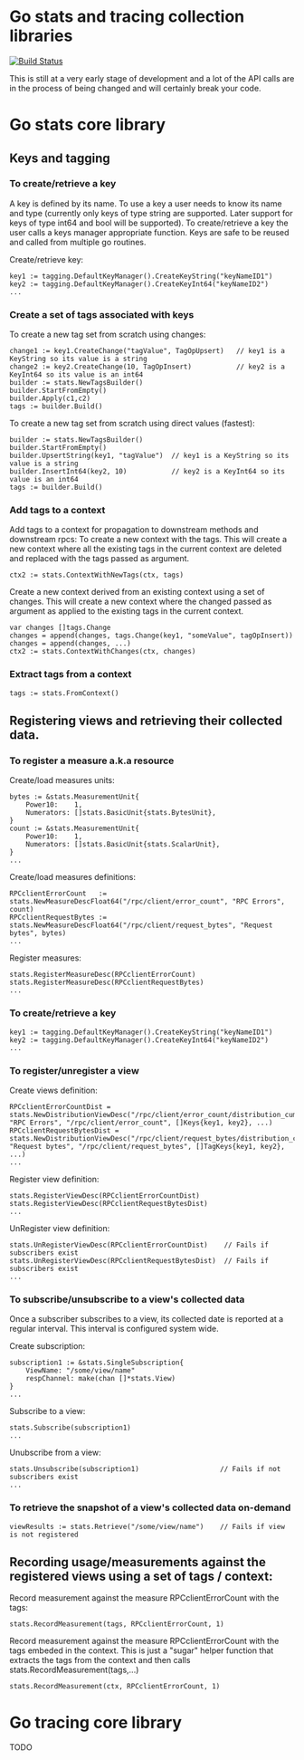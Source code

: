 # Go stats and tracing collection libraries

[![Build
Status](https://travis-ci.org/census-instrumentation/instrumentation-go.svg?branch=master)](https://travis-ci.org/census-instrumentation/instrumentation-go)

This is still at a very early stage of development and a lot of the API calls
are in the process of being changed and will certainly break your code.

# Go stats core library

## Keys and tagging

### To create/retrieve a key
A key is defined by its name. To use a key a user needs to know its name and type (currently only keys of type string are supported. Later support for keys of type int64 and bool will be supported).
To create/retrieve a key the user calls a keys manager appropriate function. Keys are safe to be reused and called from multiple go routines.

Create/retrieve key:

    key1 := tagging.DefaultKeyManager().CreateKeyString("keyNameID1")
    key2 := tagging.DefaultKeyManager().CreateKeyInt64("keyNameID2")
    ...

### Create a set of tags associated with keys
To create a new tag set from scratch using changes:

    change1 := key1.CreateChange("tagValue", TagOpUpsert)   // key1 is a KeyString so its value is a string
    change2 := key2.CreateChange(10, TagOpInsert)           // key2 is a KeyInt64 so its value is an int64
    builder := stats.NewTagsBuilder()
    builder.StartFromEmpty()
    builder.Apply(c1,c2)
    tags := builder.Build()

To create a new tag set from scratch using direct values (fastest):

    builder := stats.NewTagsBuilder()
    builder.StartFromEmpty()
    builder.UpsertString(key1, "tagValue")  // key1 is a KeyString so its value is a string
    builder.InsertInt64(key2, 10)           // key2 is a KeyInt64 so its value is an int64
    tags := builder.Build()

### Add tags to a context 
Add tags to a context for propagation to downstream methods and downstream rpcs:
To create a new context with the tags. This will create a new context where all the existing tags in the current context are deleted and replaced with the tags passed as argument.    
    
    ctx2 := stats.ContextWithNewTags(ctx, tags)

Create a new context derived from an existing context using a set of changes. This will create a new context where the changed passed as argument as applied to the existing tags in the current context.

    var changes []tags.Change
    changes = append(changes, tags.Change(key1, "someValue", tagOpInsert))
    changes = append(changes, ...)
    ctx2 := stats.ContextWithChanges(ctx, changes)

### Extract tags from a context 
    
    tags := stats.FromContext()

## Registering views and retrieving their collected data.

### To register a measure a.k.a resource
Create/load measures units:

    bytes := &stats.MeasurementUnit{
		Power10:    1,
	    Numerators: []stats.BasicUnit{stats.BytesUnit},
	}
	count := &stats.MeasurementUnit{
	    Power10:    1,
	    Numerators: []stats.BasicUnit{stats.ScalarUnit},
	}
    ...

Create/load measures definitions:

    RPCclientErrorCount   := stats.NewMeasureDescFloat64("/rpc/client/error_count", "RPC Errors", count)
    RPCclientRequestBytes := stats.NewMeasureDescFloat64("/rpc/client/request_bytes", "Request bytes", bytes)
    ...

Register measures:

	stats.RegisterMeasureDesc(RPCclientErrorCount)
    stats.RegisterMeasureDesc(RPCclientRequestBytes)
    ...

### To create/retrieve a key

    key1 := tagging.DefaultKeyManager().CreateKeyString("keyNameID1")
    key2 := tagging.DefaultKeyManager().CreateKeyInt64("keyNameID2")
    ...

### To register/unregister a view
Create views definition:

    RPCclientErrorCountDist = stats.NewDistributionViewDesc("/rpc/client/error_count/distribution_cumulative", "RPC Errors", "/rpc/client/error_count", []Keys{key1, key2}, ...)
    RPCclientRequestBytesDist = stats.NewDistributionViewDesc("/rpc/client/request_bytes/distribution_cumulative", "Request bytes", "/rpc/client/request_bytes", []TagKeys{key1, key2}, ...)
    ...

Register view definition:

    stats.RegisterViewDesc(RPCclientErrorCountDist)
    stats.RegisterViewDesc(RPCclientRequestBytesDist)  
    ... 

UnRegister view definition:

    stats.UnRegisterViewDesc(RPCclientErrorCountDist)    // Fails if subscribers exist
    stats.UnRegisterViewDesc(RPCclientRequestBytesDist)  // Fails if subscribers exist
    ... 

### To subscribe/unsubscribe to a view's collected data
Once a subscriber subscribes to a view, its collected date is reported at a regular interval. This interval is configured system wide.

Create subscription:

    subscription1 := &stats.SingleSubscription{
        ViewName: "/some/view/name"
        respChannel: make(chan []*stats.View)
    }
    ...   

Subscribe to a view:

    stats.Subscribe(subscription1)
    ...    

Unubscribe from a view:

    stats.Unsubscribe(subscription1)                    // Fails if not subscribers exist
    ...

### To retrieve the snapshot of a view's collected data on-demand

    viewResults := stats.Retrieve("/some/view/name")    // Fails if view is not registered

## Recording usage/measurements against the registered views using a set of tags / context:

Record measurement against the measure RPCclientErrorCount with the tags:   
    
    stats.RecordMeasurement(tags, RPCclientErrorCount, 1)

Record measurement against the measure RPCclientErrorCount with the tags embeded in the context. This is just a "sugar" helper function that extracts the tags from the context and then calls stats.RecordMeasurement(tags,...)
    
    stats.RecordMeasurement(ctx, RPCclientErrorCount, 1)

# Go tracing core library

TODO